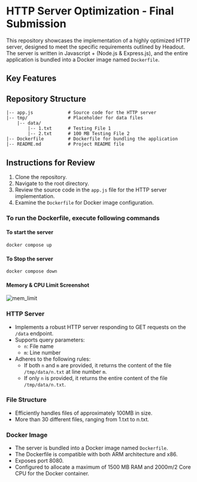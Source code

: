 # HTTP Server Optimization - Final Submission

This repository showcases the implementation of a highly optimized HTTP server, designed to meet the specific requirements outlined by Headout. The server is written in Javascript + (Node.js & Express.js), and the entire application is bundled into a Docker image named `Dockerfile`.

## Key Features

## Repository Structure

```
|-- app.js             # Source code for the HTTP server
|-- tmp/               # Placeholder for data files
    |-- data/
        |-- 1.txt      # Testing File 1
        |-- 2.txt      # 100 MB Testing File 2
|-- Dockerfile         # Dockerfile for bundling the application
|-- README.md          # Project README file
```

## Instructions for Review

1. Clone the repository.
2. Navigate to the root directory.
3. Review the source code in the `app.js` file for the HTTP server implementation.
4. Examine the `Dockerfile` for Docker image configuration.

### To run the Dockerfile, execute following commands

#### To start the server
```bash
docker compose up
```

#### To Stop the server
```bash
docker compose down
```

#### Memory & CPU Limit Screenshot
![mem_limit](https://imgur.com/a/7M8f5gK)

### HTTP Server

- Implements a robust HTTP server responding to GET requests on the `/data` endpoint.
- Supports query parameters:
  - `n`: File name
  - `m`: Line number
- Adheres to the following rules:
  - If both `n` and `m` are provided, it returns the content of the file `/tmp/data/n.txt` at line number `m`.
  - If only `n` is provided, it returns the entire content of the file `/tmp/data/n.txt`.

### File Structure

- Efficiently handles files of approximately 100MB in size.
- More than 30 different files, ranging from 1.txt to n.txt.

### Docker Image

- The server is bundled into a Docker image named `Dockerfile`.
- The Dockerfile is compatible with both ARM architecture and x86.
- Exposes port 8080.
- Configured to allocate a maximum of 1500 MB RAM and 2000m/2 Core CPU for the Docker container.

